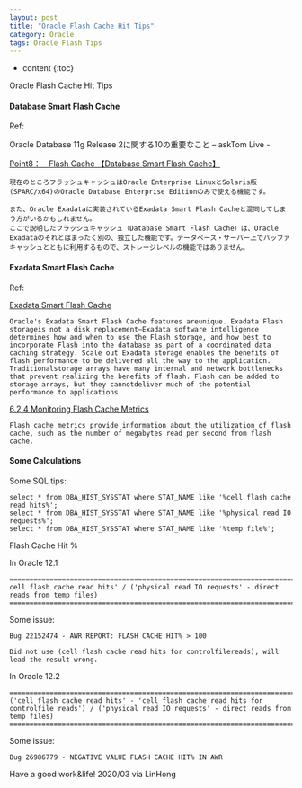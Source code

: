 ```yaml
---
layout: post
title: "Oracle Flash Cache Hit Tips"
category: Oracle
tags: Oracle Flash Tips 
---
```


* content
{:toc}

Oracle Flash Cache Hit Tips


#### Database Smart Flash Cache

Ref:

Oracle Database 11g Release 2に関する10の重要なこと – askTom Live -

[Point8：　Flash Cache 【Database Smart Flash Cache】](https://www.oracle.com/technetwork/jp/articles/point8-154962-ja.html)

	現在のところフラッシュキャッシュはOracle Enterprise LinuxとSolaris版(SPARC/x64)のOracle Database Enterprise Editionのみで使える機能です。

	また、Oracle Exadataに実装されているExadata Smart Flash Cacheと混同してしまう方がいるかもしれません。
	ここで説明したフラッシュキャッシュ（Database Smart Flash Cache）は、Oracle Exadataのそれとはまったく別の、独立した機能です。データベース・サーバー上でバッファキャッシュとともに利用するもので、ストレージレベルの機能ではありません。


#### Exadata Smart Flash Cache

Ref:

[Exadata Smart Flash Cache](http://www.oracle.com/us/solutions/exadata-smart-flash-cache-366203.pdf)

	Oracle's Exadata Smart Flash Cache features areunique. Exadata Flash storageis not a disk replacement–Exadata software intelligence determines how and when to use the Flash storage, and how best to incorporate Flash into the database as part of a coordinated data caching strategy. Scale out Exadata storage enables the benefits of flash performance to be delivered all the way to the application. Traditionalstorage arrays have many internal and network bottlenecks that prevent realizing the benefits of flash. Flash can be added to storage arrays, but they cannotdeliver much of the potential performance to applications.

[6.2.4 Monitoring Flash Cache Metrics](https://docs.oracle.com/en/engineered-systems/exadata-database-machine/sagug/exadata-storage-server-monitoring.html#GUID-CF5EFCD7-FEA2-4DF8-AA19-1DDF5E5543CF)

	Flash cache metrics provide information about the utilization of flash cache, such as the number of megabytes read per second from flash cache.



#### Some Calculations

Some SQL tips:

	select * from DBA_HIST_SYSSTAT where STAT_NAME like '%cell flash cache read hits%';
	select * from DBA_HIST_SYSSTAT where STAT_NAME like '%physical read IO requests%';
	select * from DBA_HIST_SYSSTAT where STAT_NAME like '%temp file%';

Flash Cache Hit %

In Oracle 12.1

	================================================================================================
	cell flash cache read hits' / ('physical read IO requests' - direct reads from temp files)
	================================================================================================

Some issue:  

	Bug 22152474 - AWR REPORT: FLASH CACHE HIT% > 100
	
	Did not use (cell flash cache read hits for controlfilereads), will lead the result wrong.
	
In Oracle 12.2

	================================================================================================
	('cell flash cache read hits' - 'cell flash cache read hits for controlfile reads') / ('physical read IO requests' - direct reads from temp files)
	================================================================================================

Some issue:

	Bug 26986779 - NEGATIVE VALUE FLASH CACHE HIT% IN AWR







Have a good work&life! 2020/03 via LinHong


